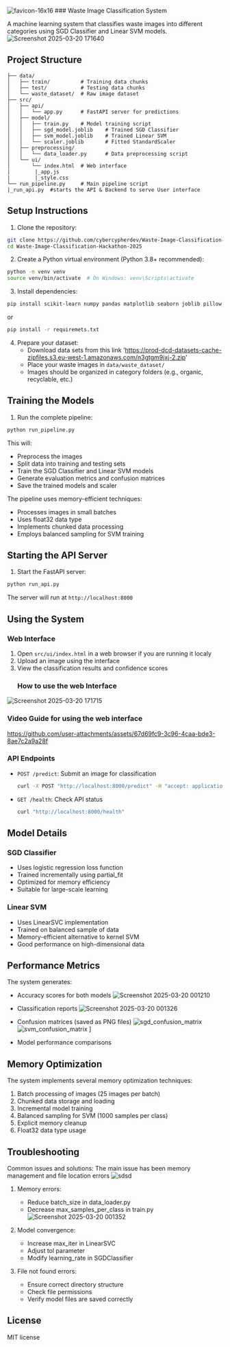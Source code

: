 ![favicon-16x16](https://github.com/user-attachments/assets/8237d9de-cac8-43dc-957e-947c799d3cba) ### Waste Image Classification System

A machine learning system that classifies waste images into different categories using SGD Classifier and Linear SVM models.
![Screenshot 2025-03-20 171640](https://github.com/user-attachments/assets/a1c0bce5-3d78-4259-9987-0ee63b0997c3)

## Project Structure

```
├── data/
│   ├── train/          # Training data chunks
│   ├── test/           # Testing data chunks
│   └── waste_dataset/  # Raw image dataset
├── src/
│   ├── api/
│   │   └── app.py      # FastAPI server for predictions
│   ├── model/
│   │   ├── train.py    # Model training script
│   │   ├── sgd_model.joblib    # Trained SGD Classifier
│   │   ├── svm_model.joblib    # Trained Linear SVM
│   │   └── scaler.joblib       # Fitted StandardScaler
│   ├── preprocessing/
│   │   └── data_loader.py      # Data preprocessing script
│   └── ui/
│       └── index.html  # Web interface
|        |_app.js
|        |_style.css
└── run_pipeline.py     # Main pipeline script
|_run_api.py  #starts the API & Backend to serve User interface
```

## Setup Instructions

1. Clone the repository:
```bash
git clone https://github.com/cybercypherdev/Waste-Image-Classification-Hackathon-2025.git
cd Waste-Image-Classification-Hackathon-2025
```

2. Create a Python virtual environment (Python 3.8+ recommended):
```bash
python -m venv venv
source venv/bin/activate  # On Windows: venv\Scripts\activate
```

3. Install dependencies:
```bash
pip install scikit-learn numpy pandas matplotlib seaborn joblib pillow fastapi uvicorn python-multipart 
```
or
```bash
pip install -r requiremets.txt

```

4. Prepare your dataset:
   - Download data sets from this link 'https://prod-dcd-datasets-cache-zipfiles.s3.eu-west-1.amazonaws.com/n3gtgm9jxj-2.zip'
   - Place your waste images in `data/waste_dataset/`
   - Images should be organized in category folders (e.g., organic, recyclable, etc.)

## Training the Models

1. Run the complete pipeline:
```bash
python run_pipeline.py
```

This will:
- Preprocess the images
- Split data into training and testing sets
- Train the SGD Classifier and Linear SVM models
- Generate evaluation metrics and confusion matrices
- Save the trained models and scaler

The pipeline uses memory-efficient techniques:
- Processes images in small batches
- Uses float32 data type
- Implements chunked data processing
- Employs balanced sampling for SVM training

## Starting the API Server

1. Start the FastAPI server:
```bash
python run_api.py
```

The server will run at `http://localhost:8000`

## Using the System

### Web Interface
1. Open `src/ui/index.html` in a web browser if you are running it localy
2. Upload an image using the interface
3. View the classification results and confidence scores
   ### How to use the web Interface
![Screenshot 2025-03-20 171715](https://github.com/user-attachments/assets/360c1104-3f9a-4b32-ac46-a9426f117f2c)

   ### Video Guide for using the web interface
   

https://github.com/user-attachments/assets/67d69fc9-3c96-4caa-bde3-8ae7c2a9a28f



### API Endpoints
- `POST /predict`: Submit an image for classification
  ```bash
  curl -X POST "http://localhost:8000/predict" -H "accept: application/json" -H "Content-Type: multipart/form-data" -F "file=@your_image.jpg"
  ```
- `GET /health`: Check API status
  ```bash
  curl "http://localhost:8000/health"
  ```

## Model Details

### SGD Classifier
- Uses logistic regression loss function
- Trained incrementally using partial_fit
- Optimized for memory efficiency
- Suitable for large-scale learning

### Linear SVM
- Uses LinearSVC implementation
- Trained on balanced sample of data
- Memory-efficient alternative to kernel SVM
- Good performance on high-dimensional data

## Performance Metrics

The system generates:
- Accuracy scores for both models
  ![Screenshot 2025-03-20 001210](https://github.com/user-attachments/assets/40bffce5-e353-4b8e-8358-d4ab614051b4)

- Classification reports
  ![Screenshot 2025-03-20 001326](https://github.com/user-attachments/assets/67b178cd-8db1-468b-af22-aa60263e243a)

- Confusion matrices (saved as PNG files)
  ![sgd_confusion_matrix](https://github.com/user-attachments/assets/615b9326-5503-43a1-af76-5dfbbb5aa0dc)
![svm_confusion_matrix](https://github.com/user-attachments/assets/18a9dd6e-c3b3-4b61-8aef-324edc4e5a6b)
]
- Model performance comparisons

## Memory Optimization

The system implements several memory optimization techniques:
1. Batch processing of images (25 images per batch)
2. Chunked data storage and loading
3. Incremental model training
4. Balanced sampling for SVM (1000 samples per class)
5. Explicit memory cleanup
6. Float32 data type usage

## Troubleshooting

Common issues and solutions:
The main issue has been memory management and file location errors
![sdsd](https://github.com/user-attachments/assets/041dd219-bf95-44b8-a083-83542518fed3)

1. Memory errors:
   - Reduce batch_size in data_loader.py
   - Decrease max_samples_per_class in train.py
     ![Screenshot 2025-03-20 001352](https://github.com/user-attachments/assets/5c5d0668-688f-42f9-8e05-0d9d0c8b40fe)


2. Model convergence:
   - Increase max_iter in LinearSVC
   - Adjust tol parameter
   - Modify learning_rate in SGDClassifier

3. File not found errors:
   - Ensure correct directory structure
   - Check file permissions
   - Verify model files are saved correctly

## License

MIT license
